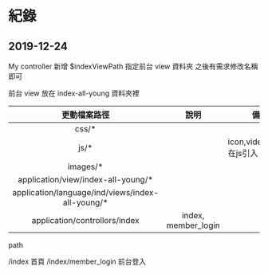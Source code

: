 # 紀錄

## 2019-12-24

My controller 新增 $indexViewPath 指定前台 view 資料夾
之後有需求修改名稱即可

前台 view 放在 index-all-young 資料夾裡


|                   更動檔案路徑                    |        說明         |                備註                |
| :-----------------------------------------------: | :-----------------: | :--------------------------------: |
|                       css/*                       |       &nbsp;        |               &nbsp;               |
|                       js/*                        |       &nbsp;        | icon,video,sound 在js引入 路徑要改 |
|                     images/*                      |       &nbsp;        |               &nbsp;               |
|        application/view/index-all-young/*         |       &nbsp;        |               &nbsp;               |
| application/language/ind/views/index-all-young/\* |       &nbsp;        |               &nbsp;               |
|           application/controllors/index           | index, member_login |               &nbsp;               |

path 

/index 首頁
/index/member_login 前台登入



